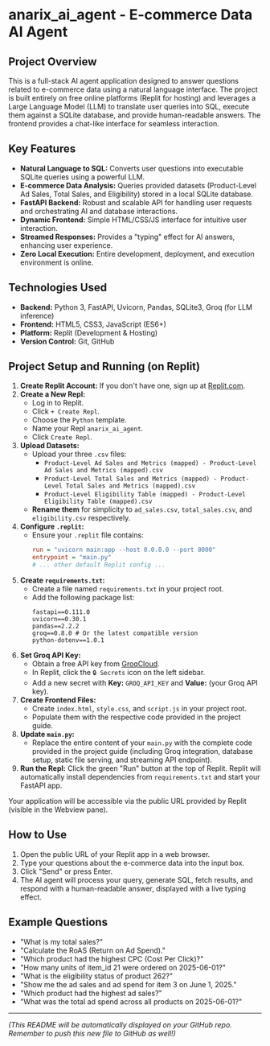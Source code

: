 # anarix_ai_agent - E-commerce Data AI Agent

## Project Overview

This is a full-stack AI agent application designed to answer questions related to e-commerce data using a natural language interface. The project is built entirely on free online platforms (Replit for hosting) and leverages a Large Language Model (LLM) to translate user queries into SQL, execute them against a SQLite database, and provide human-readable answers. The frontend provides a chat-like interface for seamless interaction.

## Key Features

* **Natural Language to SQL:** Converts user questions into executable SQLite queries using a powerful LLM.
* **E-commerce Data Analysis:** Queries provided datasets (Product-Level Ad Sales, Total Sales, and Eligibility) stored in a local SQLite database.
* **FastAPI Backend:** Robust and scalable API for handling user requests and orchestrating AI and database interactions.
* **Dynamic Frontend:** Simple HTML/CSS/JS interface for intuitive user interaction.
* **Streamed Responses:** Provides a "typing" effect for AI answers, enhancing user experience.
* **Zero Local Execution:** Entire development, deployment, and execution environment is online.

## Technologies Used

* **Backend:** Python 3, FastAPI, Uvicorn, Pandas, SQLite3, Groq (for LLM inference)
* **Frontend:** HTML5, CSS3, JavaScript (ES6+)
* **Platform:** Replit (Development & Hosting)
* **Version Control:** Git, GitHub

## Project Setup and Running (on Replit)

1.  **Create Replit Account:** If you don't have one, sign up at [Replit.com](https://replit.com/).
2.  **Create a New Repl:**
    * Log in to Replit.
    * Click `+ Create Repl`.
    * Choose the `Python` template.
    * Name your Repl `anarix_ai_agent`.
    * Click `Create Repl`.
3.  **Upload Datasets:**
    * Upload your three `.csv` files:
        * `Product-Level Ad Sales and Metrics (mapped) - Product-Level Ad Sales and Metrics (mapped).csv`
        * `Product-Level Total Sales and Metrics (mapped) - Product-Level Total Sales and Metrics (mapped).csv`
        * `Product-Level Eligibility Table (mapped) - Product-Level Eligibility Table (mapped).csv`
    * **Rename them** for simplicity to `ad_sales.csv`, `total_sales.csv`, and `eligibility.csv` respectively.
4.  **Configure `.replit`:**
    * Ensure your `.replit` file contains:
        ```ini
        run = "uvicorn main:app --host 0.0.0.0 --port 8000"
        entrypoint = "main.py"
        # ... other default Replit config ...
        ```
5.  **Create `requirements.txt`:**
    * Create a file named `requirements.txt` in your project root.
    * Add the following package list:
        ```
        fastapi==0.111.0
        uvicorn==0.30.1
        pandas==2.2.2
        groq==0.8.0 # Or the latest compatible version
        python-dotenv==1.0.1
        ```
6.  **Set Groq API Key:**
    * Obtain a free API key from [GroqCloud](https://console.groq.com/keys).
    * In Replit, click the `🔒 Secrets` icon on the left sidebar.
    * Add a new secret with **Key:** `GROQ_API_KEY` and **Value:** (your Groq API key).
7.  **Create Frontend Files:**
    * Create `index.html`, `style.css`, and `script.js` in your project root.
    * Populate them with the respective code provided in the project guide.
8.  **Update `main.py`:**
    * Replace the entire content of your `main.py` with the complete code provided in the project guide (including Groq integration, database setup, static file serving, and streaming API endpoint).
9.  **Run the Repl:** Click the green "Run" button at the top of Replit. Replit will automatically install dependencies from `requirements.txt` and start your FastAPI app.

Your application will be accessible via the public URL provided by Replit (visible in the Webview pane).

## How to Use

1.  Open the public URL of your Replit app in a web browser.
2.  Type your questions about the e-commerce data into the input box.
3.  Click "Send" or press Enter.
4.  The AI agent will process your query, generate SQL, fetch results, and respond with a human-readable answer, displayed with a live typing effect.

## Example Questions

* "What is my total sales?"
* "Calculate the RoAS (Return on Ad Spend)."
* "Which product had the highest CPC (Cost Per Click)?"
* "How many units of item_id 21 were ordered on 2025-06-01?"
* "What is the eligibility status of product 262?"
* "Show me the ad sales and ad spend for item 3 on June 1, 2025."
* "Which product had the highest ad sales?"
* "What was the total ad spend across all products on 2025-06-01?"

---

*(This README will be automatically displayed on your GitHub repo. Remember to push this new file to GitHub as well!)*
